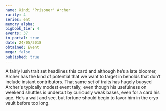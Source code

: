 ```yaml
---
name: Xindi 'Prisoner' Archer
rarity: 4
series: ent
memory_alpha:
bigbook_tier: 4
events: 37
in_portal: true
date: 24/05/2018
obtained: Event
mega: false
published: true
---
```


A fairly lush trait set headlines this card and although he’s a late bloomer, Archer has the kind of potential that we want to target in beholds that don’t include instant contributors. That same set of traits has hugely buoyed Archer's typically modest event tally, even though his usefulness on weekend shuttles is undercut by curiously weak bases, even for a card his age. He’s a wait and see, but fortune should begin to favor him in the cryo vault before too long.
